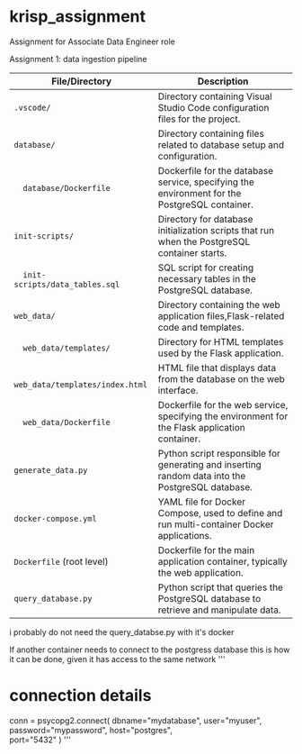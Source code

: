 # krisp_assignment
Assignment for Associate Data Engineer role

Assignment 1: data ingestion pipeline

| **File/Directory**               | **Description**                                                                                   |
|----------------------------------|---------------------------------------------------------------------------------------------------|
| `.vscode/`                       | Directory containing Visual Studio Code configuration files for the project.                      |
| `database/`                      | Directory containing files related to database setup and configuration.                           |
| &emsp;`database/Dockerfile`          | Dockerfile for the database service, specifying the environment for the PostgreSQL container.     |
| `init-scripts/`                  | Directory for database initialization scripts that run when the PostgreSQL container starts.      |
| &emsp;`init-scripts/data_tables.sql` | SQL script for creating necessary tables in the PostgreSQL database.                              |
| `web_data/`                      | Directory containing the web application files,Flask-related code and templates.                  |
| &emsp;`web_data/templates/`          | Directory for HTML templates used by the Flask application.                                       |
| &emsp;`web_data/templates/index.html`| HTML file that displays data from the database on the web interface.                              |
| &emsp;`web_data/Dockerfile`          | Dockerfile for the web service, specifying the environment for the Flask application container.   |
| `generate_data.py`               | Python script responsible for generating and inserting random data into the PostgreSQL database.  |
| `docker-compose.yml`             | YAML file for Docker Compose, used to define and run multi-container Docker applications.         |
| `Dockerfile` (root level)        | Dockerfile for the main application container, typically the web application.                     |
| `query_database.py`              | Python script that queries the PostgreSQL database to retrieve and manipulate data.               |

i probably do not need the query_databse.py with it's docker



If another container needs to connect to the postgress database this is how it can be done, given it has access to the same network
'''
# connection details
conn = psycopg2.connect(
    dbname="mydatabase",
    user="myuser",
    password="mypassword",
    host="postgres",  
    port="5432"
)
'''
